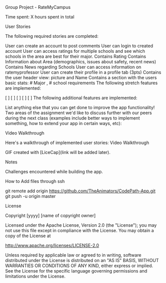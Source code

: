 Group Project - RateMyCampus

Time spent: X hours spent in total

User Stories

The following required stories are completed:

User can create an account to post comments
User can login to created account
User can access ratings for multiple schools and see which schools in the area are best for their major.
Contains Rating
Contains Information about Area (demographics, issues about safety, recent news)
Contains News regarding Schools
User can access information on ratemyprofessor
User can create their profile in a profile tab (3pts)
Contains the user header view: picture and Name
Contains a section with the users basic stats: # Major , # school requirements
The following stretch features are implemented:

[ ]
[ ]
[ ]
[ ]
[ ]
The following additional features are implemented:

List anything else that you can get done to improve the app functionality!
Two areas of the assignment we'd like to discuss further with our peers during the next class (examples include better ways to implement something, how to extend your app in certain ways, etc):

Video Walkthrough

Here's a walkthrough of implemented user stories: Video Walkthrough

GIF created with [LiceCap](link will be added later).

Notes

Challenges encountered while building the app.

How to Add files through ssh

git remote add origin https://github.com/TheAnimators/CodePath-App.git git push -u origin master

License

Copyright [yyyy] [name of copyright owner]

Licensed under the Apache License, Version 2.0 (the "License");
you may not use this file except in compliance with the License.
You may obtain a copy of the License at

http://www.apache.org/licenses/LICENSE-2.0

Unless required by applicable law or agreed to in writing, software
distributed under the License is distributed on an "AS IS" BASIS,
WITHOUT WARRANTIES OR CONDITIONS OF ANY KIND, either express or implied.
See the License for the specific language governing permissions and
limitations under the License.
